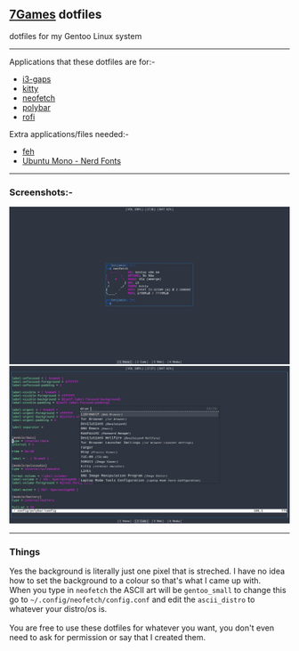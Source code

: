 ## [7Games](https://github.com/7Games) dotfiles
dotfiles for my Gentoo Linux system

-------

Applications that these dotfiles are for:-
- [i3-gaps](https://github.com/Airblader/i3)
- [kitty](https://github.com/kovidgoyal/kitty)
- [neofetch](https://github.com/dylanaraps/neofetch)
- [polybar](https://github.com/polybar/polybar)
- [rofi](https://github.com/davatorium/rofi)

Extra applications/files needed:-
- [feh](https://github.com/derf/feh)
- [Ubuntu Mono - Nerd Fonts](https://www.nerdfonts.com/)

-------

### Screenshots:-
![image](https://github.com/7Games/dotfiles/blob/main/screenshot-1.jpg?raw=false)
![image](https://github.com/7Games/dotfiles/blob/main/screenshot-2.jpg?raw=false)

-------

### Things
Yes the background is literally just one pixel that is streched. I have no idea how to set the background to a colour so that's what I came up with.<br>
When you type in `neofetch` the ASCII art will be `gentoo_small` to change this go to `~/.config/neofetch/config.conf` and edit the `ascii_distro` to whatever your distro/os is.<br><br>
You are free to use these dotfiles for whatever you want, you don't even need to ask for permission or say that I created them.
